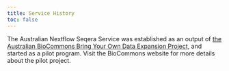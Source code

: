 ```yaml
---
title: Service History
toc: false
---
```


The Australian Nextflow Seqera Service was established as an output of [the Australian BioCommons Bring Your Own Data Expansion Project](https://www.biocommons.org.au/byo-data-platform-expansion), and started as a pilot program. Visit the BioCommons website for more details about the pilot project.